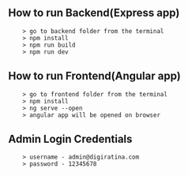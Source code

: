 ## How to run Backend(Express app)

        > go to backend folder from the terminal
        > npm install
        > npm run build
        > npm run dev


## How to run Frontend(Angular app)

        > go to frontend folder from the terminal
        > npm install
        > ng serve --open
        > angular app will be opened on browser

## Admin Login Credentials

        > username - admin@digiratina.com
        > password - 12345678